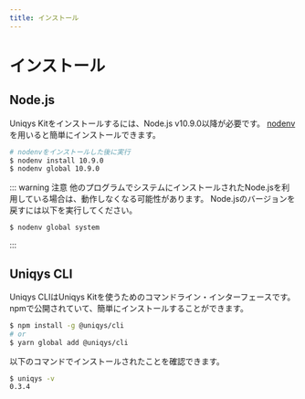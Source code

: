 ```yaml
---
title: インストール
---
```


# インストール

## Node.js

Uniqys Kitをインストールするには、Node.js v10.9.0以降が必要です。
[nodenv](https://github.com/nodenv/nodenv)を用いると簡単にインストールできます。

```bash
# nodenvをインストールした後に実行
$ nodenv install 10.9.0
$ nodenv global 10.9.0
```

::: warning 注意
他のプログラムでシステムにインストールされたNode.jsを利用している場合は、動作しなくなる可能性があります。
Node.jsのバージョンを戻すには以下を実行してください。
```bash
$ nodenv global system
```
:::

## Uniqys CLI

Uniqys CLIはUniqys Kitを使うためのコマンドライン・インターフェースです。
npmで公開されていて、簡単にインストールすることができます。

```bash
$ npm install -g @uniqys/cli
# or
$ yarn global add @uniqys/cli
```

以下のコマンドでインストールされたことを確認できます。

```bash
$ uniqys -v
0.3.4
```
